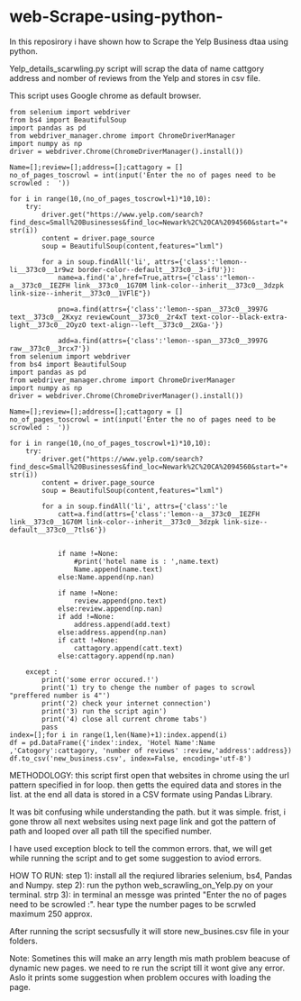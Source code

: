 # web-Scrape-using-python-
In this reposirory i have shown how to Scrape the Yelp Business dtaa using python.

Yelp_details_scarwling.py script will scrap the data of name cattgory address and nomber of reviews from the Yelp and stores in csv file.

This script uses Google chrome as default browser.

	from selenium import webdriver
	from bs4 import BeautifulSoup
	import pandas as pd
	from webdriver_manager.chrome import ChromeDriverManager
	import numpy as np
	driver = webdriver.Chrome(ChromeDriverManager().install())

	Name=[];review=[];address=[];cattagory = []
	no_of_pages_toscrowl = int(input('Enter the no of pages need to be scrowled :  '))

	for i in range(10,(no_of_pages_toscrowl+1)*10,10):
		try:
			driver.get("https://www.yelp.com/search?find_desc=Small%20Businesses&find_loc=Newark%2C%20CA%2094560&start="+ str(i))
			content = driver.page_source
			soup = BeautifulSoup(content,features="lxml")

			for a in soup.findAll('li', attrs={'class':'lemon--li__373c0__1r9wz border-color--default__373c0__3-ifU'}):
				name=a.find('a',href=True,attrs={'class':"lemon--a__373c0__IEZFH link__373c0__1G70M link-color--inherit__373c0__3dzpk link-size--inherit__373c0__1VFlE"})

				pno=a.find(attrs={'class':'lemon--span__373c0__3997G text__373c0__2Kxyz reviewCount__373c0__2r4xT text-color--black-extra-light__373c0__2OyzO text-align--left__373c0__2XGa-'})

				add=a.find(attrs={'class':'lemon--span__373c0__3997G raw__373c0__3rcx7'})
	from selenium import webdriver
	from bs4 import BeautifulSoup
	import pandas as pd
	from webdriver_manager.chrome import ChromeDriverManager
	import numpy as np
	driver = webdriver.Chrome(ChromeDriverManager().install())

	Name=[];review=[];address=[];cattagory = []
	no_of_pages_toscrowl = int(input('Enter the no of pages need to be scrowled :  '))

	for i in range(10,(no_of_pages_toscrowl+1)*10,10):
		try:
			driver.get("https://www.yelp.com/search?find_desc=Small%20Businesses&find_loc=Newark%2C%20CA%2094560&start="+ str(i))
			content = driver.page_source
			soup = BeautifulSoup(content,features="lxml")

			for a in soup.findAll('li', attrs={'class':'le
				catt=a.find(attrs={'class':'lemon--a__373c0__IEZFH link__373c0__1G70M link-color--inherit__373c0__3dzpk link-size--default__373c0__7tls6'})


				if name !=None:
					#print('hotel name is : ',name.text)
					Name.append(name.text)
				else:Name.append(np.nan)

				if name !=None:
					review.append(pno.text)
				else:review.append(np.nan)
				if add !=None:
					address.append(add.text)
				else:address.append(np.nan)
				if catt !=None:	
					cattagory.append(catt.text)
				else:cattagory.append(np.nan)

		except :
			print('some error occured.!')
			print('1) try to chenge the number of pages to scrowl "preffered number is 4"')
			print('2) check your internet connection')
			print('3) run the script agin')
			print('4) close all current chrome tabs')
			pass
	index=[];for i in range(1,len(Name)+1):index.append(i)
	df = pd.DataFrame({'index':index, 'Hotel Name':Name ,'Catogory':cattagory, 'number of reviews' :review,'address':address}) 
	df.to_csv('new_business.csv', index=False, encoding='utf-8')

METHODOLOGY:
this script first open that websites in chrome using the url pattern specified in for loop.
then getts the equired data and stores in the list.
at the end all data is stored in a CSV formate using Pandas Library.

It was bit confusing while understanding the path. but it was simple.
frist, i gone throw all next websites using next page link and got the pattern of path and looped over all path till the specified number.

I have used exception block to tell the common errors. that, we will get while running the script and to get some suggestion to aviod errors.

HOW TO RUN:
step 1): install all the reqiured libraries selenium, bs4, Pandas and Numpy.
step 2): run the  python web_scrawling_on_Yelp.py on your terminal.
strp 3): in terminal an messge was printed "Enter the no of pages need to be scrowled :". hear type the number pages to be scrwled maximum 250 approx.

After running the script secsusfully it will store new_busines.csv file in your folders.

Note:
Sometines this will make an arry length mis math problem beacuse of dynamic new pages. we need to re run the script till it wont give any error.
Aslo it prints some suggestion when problem occures with loading the page.
